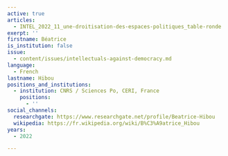 ```yaml
---
active: true
articles:
  - INTEL_2022_11_une-droitisation-des-espaces-politiques_table-ronde
exerpt: ''
firstname: Béatrice
is_institution: false
issue:
  - content/issues/intellectuals-against-democracy.md
language:
  - French
lastname: Hibou
positions_and_institutions:
  - institution: CNRS / Sciences Po, CERI, France
    positions:
      - ''
social_channels:
  researchgate: https://www.researchgate.net/profile/Beatrice-Hibou
  wikipedia: https://fr.wikipedia.org/wiki/B%C3%A9atrice_Hibou
years:
  - 2022

---
```

